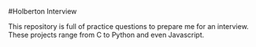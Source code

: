 #Holberton Interview

This repository is full of practice questions to prepare me for an interview.
These projects range from C to Python and even Javascript.
